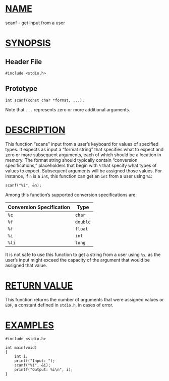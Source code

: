 # [NAME](#name)

scanf - get input from a user

# [SYNOPSIS](#synopsis)

## Header File

    #include <stdio.h>

## Prototype

    int scanf(const char *format, ...);

Note that `...` represents zero or more additional arguments.

# [DESCRIPTION](#description)

This function “scans” input from a user’s keyboard for values of specified types. It expects as input a “format string” that specifies what to expect and zero or more subsequent arguments, each of which should be a location in memory. The format string should typically contain “conversion specifications,” placeholders that begin with `%` that specify what types of values to expect. Subsequent arguments will be assigned those values. For instance, if `n` is a `int`, this function can get an `int` from a user using `%i`:

    scanf("%i", &n);

Among this function’s supported conversion specifications are:

| Conversion Specification | Type     |
| ------------------------ | -------- |
| `%c`                     | `char`   |
| `%f`                     | `double` |
| `%f`                     | `float`  |
| `%i`                     | `int`    |
| `%li`                    | `long`   |

It is not safe to use this function to get a string from a user using `%s`, as the user’s input might exceed the capacity of the argument that would be assigned that value.

# [RETURN VALUE](#return-value)

This function returns the number of arguments that were assigned values or `EOF`, a constant defined in `stdio.h`, in cases of error.

# [EXAMPLES](#examples)

    #include <stdio.h>

    int main(void)
    {
        int i;
        printf("Input: ");
        scanf("%i", &i);
        printf("Output: %i\n", i);
    }
